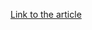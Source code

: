 [Link to the article](https://trendmicro.com/en_us/research/21/d/could-the-microsoft-exchange-breach-be-stopped.html)
